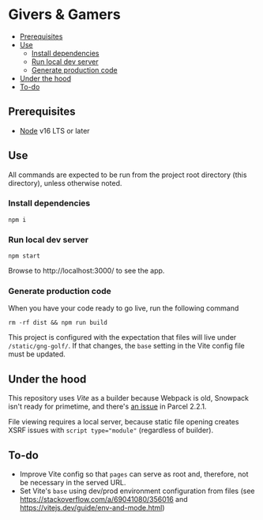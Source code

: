 # Givers & Gamers

- [Prerequisites](#prerequisites)
- [Use](#use)
  - [Install dependencies](#install-dependencies)
  - [Run local dev server](#run-local-dev-server)
  - [Generate production code](#generate-production-code)
- [Under the hood](#under-the-hood)
- [To-do](#to-do)

## Prerequisites
* [Node](https://nodejs.org/en/download/) v16 LTS or later


## Use
All commands are expected to be run from the project root directory
(this directory), unless otherwise noted.

### Install dependencies
```shell
npm i
```

### Run local dev server
```shell
npm start
```
Browse to http://localhost:3000/ to see the app.

### Generate production code
When you have your code ready to go live, run the following command
```shell
rm -rf dist && npm run build
```

This project is configured with the expectation that files will live under
`/static/gng-golf/`. If that changes, the `base` setting in the Vite config
file must be updated.

## Under the hood

This repository uses *Vite* as a builder because Webpack is old, Snowpack
isn't ready for primetime, and there's 
[an issue](https://github.com/parcel-bundler/parcel/issues/7574) in Parcel
2.2.1.

File viewing requires a local server, because static file opening creates
XSRF issues with `script type="module"` (regardless of builder).

## To-do

* Improve Vite config so that `pages` can serve as root and, therefore, not
    be necessary in the served URL.
* Set Vite's `base` using dev/prod environment configuration from files
    (see https://stackoverflow.com/a/69041080/356016 and https://vitejs.dev/guide/env-and-mode.html)
